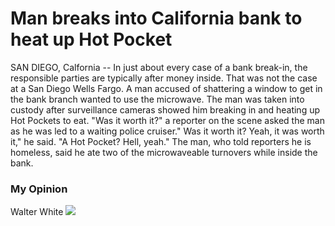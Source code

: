 <!-- I'm a toaster from the moon -->

# Man breaks into California bank to heat up Hot Pocket
SAN DIEGO, Calfornia -- In just about every case of a bank break-in, the responsible parties are typically after money inside. That was not the case at a San Diego Wells Fargo. A man accused of shattering a window to get in the bank branch wanted to use the microwave. The man was taken into custody after surveillance cameras showed him breaking in and heating up Hot Pockets to eat. "Was it worth it?" a reporter on the scene asked the man as he was led to a waiting police cruiser." Was it worth it? Yeah, it was worth it," he said. "A Hot Pocket? Hell, yeah." The man, who told reporters he is homeless, said he ate two of the microwaveable turnovers while inside the bank.


### My Opinion
Walter White
![](https://upload.wikimedia.org/wikipedia/en/0/03/Walter_White_S5B.png)
